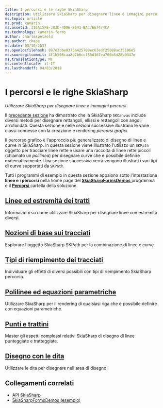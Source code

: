 ```yaml
---
title: I percorsi e le righe SkiaSharp
description: Utilizzare SkiaSharp per disegnare linee e immagini percorsi
ms.topic: article
ms.prod: xamarin
ms.assetid: 316A15FE-383D-4D06-8641-BAC7EE7474CA
ms.technology: xamarin-forms
author: charlespetzold
ms.author: chape
ms.date: 03/10/2017
ms.openlocfilehash: 897e3bbe0375a425709ec63edf25088ac35106e5
ms.sourcegitcommit: 4f1b508caa8e7b6ccf85d167ea700a5d28b0347e
ms.translationtype: MT
ms.contentlocale: it-IT
ms.lasthandoff: 04/03/2018
---
```

# <a name="skiasharp-lines-and-paths"></a>I percorsi e le righe SkiaSharp

_Utilizzare SkiaSharp per disegnare linee e immagini percorsi_

Il [precedente sezione](~/xamarin-forms/user-interface/graphics/skiasharp/basics/index.md) ha dimostrato che la SkiaSharp `SKCanvas` include diversi metodi per disegnare rettangoli, ellissi e rettangoli con angoli arrotondati. Questa sezione e nelle sezioni successive illustrano le varie classi connesse con la creazione e rendering *percorsi grafici*.

Il percorso grafico è l'approccio più generalizzato di disegno di linee e curve in SkiaSharp. In questa sezione viene illustrato l'utilizzo un `SKPath` oggetto per tracciare linee rette e usare una raccolta di linee rette piccoli (chiamato un *polilinea*) per disegnare curve che è possibile definire matematicamente. Una sezione successiva verrà vengono illustrati i vari tipi di curve supportati da `SKPath`.

Tutti i programmi di esempio in questa sezione appaiono sotto l'intestazione **linee e i percorsi** nella home page del [ **SkiaSharpFormsDemos** ](https://developer.xamarin.com/samples/xamarin-forms/SkiaSharpForms/Demos/) programma e il [ **Percorsi** ](https://github.com/xamarin/xamarin-forms-samples/tree/master/SkiaSharpForms/SkiaSharpFormsDemos/SkiaSharpFormsDemos/SkiaSharpFormsDemos/Paths) cartella della soluzione.

## <a name="lines-and-stroke-capslinesmd"></a>[Linee ed estremità dei tratti](lines.md)

Informazioni su come utilizzare SkiaSharp per disegnare linee con estremità diversi.

## <a name="path-basicspathsmd"></a>[Nozioni di base sui tracciati](paths.md)

Esplorare l'oggetto SkiaSharp SKPath per la combinazione di linee e curve.

## <a name="the-path-fill-typesfill-typesmd"></a>[Tipi di riempimento dei tracciati](fill-types.md)

Individuare gli effetti di diversi possibili con tipi di riempimento SkiaSharp percorso.

## <a name="polylines-and-parametric-equationspolylinesmd"></a>[Polilinee ed equazioni parametriche](polylines.md)

Utilizzare SkiaSharp per il rendering di qualsiasi riga che è possibile definire con equazioni parametriche.

## <a name="dots-and-dashesdotsmd"></a>[Punti e trattini](dots.md)

Master gli aspetti complessi relativi SkiaSharp di disegno di linee punteggiate e tratteggiate.

## <a name="finger-paintingfinger-paintmd"></a>[Disegno con le dita](finger-paint.md)

Utilizzare le dita per disegnare nell'area di disegno.


## <a name="related-links"></a>Collegamenti correlati

- [API SkiaSharp](https://developer.xamarin.com/api/root/SkiaSharp/)
- [SkiaSharpFormsDemos (esempio)](https://developer.xamarin.com/samples/xamarin-forms/SkiaSharpForms/Demos/)
